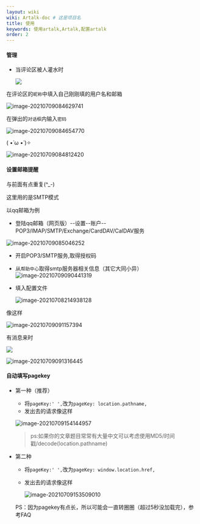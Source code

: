 ```yaml
---
layout: wiki
wiki: Artalk-doc # 这是项目名
title: 使用
keywords: 使用artalk,Artalk,配置artalk
order: 2
---
```


#### 管理

- 当评论区被人灌水时

  ![](https://raw.hzchu.top/thun888/tuku/master/img/image-20210709084310460.png)



在评论区的`昵称`中填入自己刚刚填的用户名和邮箱

![image-20210709084629741](https://raw.hzchu.top/thun888/tuku/master/img/image-20210709084629741.png)

在弹出的`对话框`内输入`密码`

![image-20210709084654770](https://raw.hzchu.top/thun888/tuku/master/img/image-20210709084654770.png)

( •̀ ω •́ )✧

![image-20210709084812420](https://raw.hzchu.top/thun888/tuku/master/img/image-20210709084812420.png)

#### 设置邮箱提醒

与前面有点重复(^_-)

这里用的是SMTP模式

以qq邮箱为例

- 登陆qq邮箱（网页版）--设置--账户--POP3/IMAP/SMTP/Exchange/CardDAV/CalDAV服务

![image-20210709085046252](https://raw.hzchu.top/thun888/tuku/master/img/image-20210709085046252.png)

- 开启POP3/SMTP服务,取得授权码
- 从`帮助中心`取得smtp服务器相关信息（其它大同小异）
![image-20210709090441319](https://raw.hzchu.top/thun888/tuku/master/img/image-20210709090441319.png)

- 填入配置文件

  ![image-20210708214938128](https://raw.hzchu.top/thun888/tuku/master/img/image-20210708214938128.png)

像这样

![image-20210709091157394](https://raw.hzchu.top/thun888/tuku/master/img/image-20210709091157394.png)

有消息来时

![](https://raw.hzchu.top/thun888/tuku/master/img/20210709084140.png)

![image-20210709091316445](https://raw.hzchu.top/thun888/tuku/master/img/image-20210709091316445.png)

#### 自动填写pagekey

- 第一种（推荐）

  - 将`pageKey:' ',`改为`pageKey: location.pathname,`
  - 发出去的请求像这样
  
  ![image-20210709154144957](https://raw.hzchu.top/thun888/tuku/master/img/image-20210709154144957.png)
  
  >  ps:如果你的文章题目常常有大量中文可以考虑使用MD5/时间戳/decode(location.pathname)
  
- 第二种

  - 将`pageKey:' ',`改为`pageKey: window.location.href,`

  - 发出去的请求像这样

    ![image-20210709153509010](https://raw.hzchu.top/thun888/tuku/master/img/image-20210709153509010.png)

  

  PS：因为pagekey有点长，所以可能会一直转圈圈（超过5秒没加载完），参考FAQ

